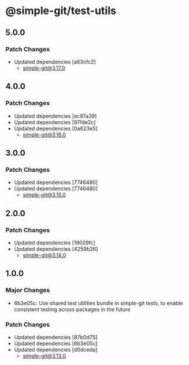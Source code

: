 # @simple-git/test-utils

## 5.0.0

### Patch Changes

-  Updated dependencies [a63cfc2]
   -  simple-git@3.17.0

## 4.0.0

### Patch Changes

-  Updated dependencies [ec97a39]
-  Updated dependencies [97fde2c]
-  Updated dependencies [0a623e5]
   -  simple-git@3.16.0

## 3.0.0

### Patch Changes

-  Updated dependencies [7746480]
-  Updated dependencies [7746480]
   -  simple-git@3.15.0

## 2.0.0

### Patch Changes

-  Updated dependencies [19029fc]
-  Updated dependencies [4259b26]
   -  simple-git@3.14.0

## 1.0.0

### Major Changes

-  6b3e05c: Use shared test utilities bundle in simple-git tests, to enable consistent testing across packages in the future

### Patch Changes

-  Updated dependencies [87b0d75]
-  Updated dependencies [6b3e05c]
-  Updated dependencies [d0dceda]
   -  simple-git@3.13.0
